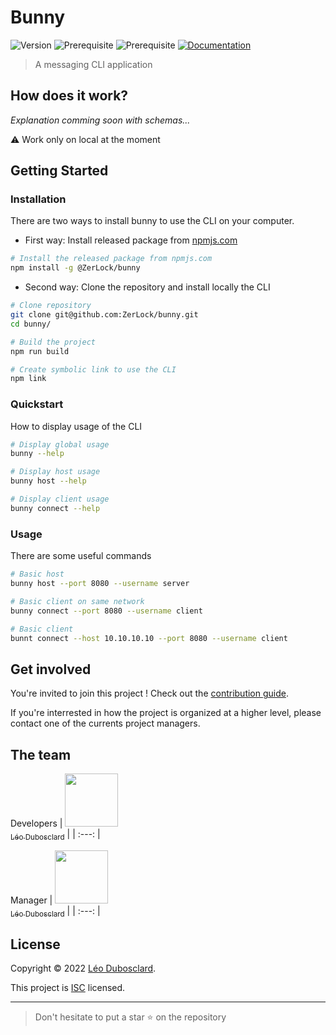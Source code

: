 # Bunny
![Version](https://img.shields.io/badge/version-0.0.1-blue.svg?cacheSeconds=2592000)
![Prerequisite](https://img.shields.io/badge/npm-%3E%3D8.11.0-blue.svg)
![Prerequisite](https://img.shields.io/badge/node-%3E%3D16.15.1-blue.svg)
[![Documentation](https://img.shields.io/badge/documentation-yes-brightgreen.svg)](https://github.com/ZerLock/playground/messaging-cli-app#readme)

> A messaging CLI application

## How does it work?
*Explanation comming soon with schemas...*

⚠️ Work only on local at the moment

## Getting Started
### Installation
There are two ways to install bunny to use the CLI on your computer.

- First way: Install released package from [npmjs.com](https://npmjs.com)
```bash
# Install the released package from npmjs.com
npm install -g @ZerLock/bunny
```
- Second way: Clone the repository and install locally the CLI
```bash
# Clone repository
git clone git@github.com:ZerLock/bunny.git
cd bunny/

# Build the project
npm run build

# Create symbolic link to use the CLI
npm link
```

### Quickstart
How to display usage of the CLI
```bash
# Display global usage
bunny --help

# Display host usage
bunny host --help

# Display client usage
bunny connect --help
```

### Usage
There are some useful commands
```bash
# Basic host
bunny host --port 8080 --username server

# Basic client on same network
bunny connect --port 8080 --username client

# Basic client
bunnt connect --host 10.10.10.10 --port 8080 --username client
```

## Get involved
You're invited to join this project ! Check out the [contribution guide](./CONTRIBUTING.md).

If you're interrested in how the project is organized at a higher level, please contact one of the currents project managers.

## The team

Developers
| [<img src="https://github.com/ZerLock.png?size=85" width=85><br><sub>Léo Dubosclard</sub>](https://github.com/ZerLock) |
| :---: |

Manager
| [<img src="https://github.com/ZerLock.png?size=85" width=85><br><sub>Léo Dubosclard</sub>](https://github.com/ZerLock) |
| :---: |

## License
Copyright © 2022 [Léo Dubosclard](https://github.com/ZerLock).

This project is [ISC](https://github.com/ZerLock/playground/blob/master/messaging-cli-app/LICENSE) licensed.

___

> Don't hesitate to put a star :star: on the repository
